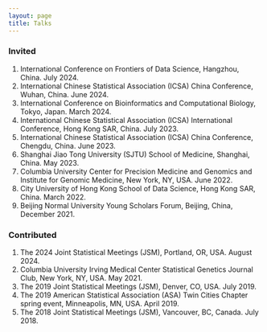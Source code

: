 ```yaml
---
layout: page
title: Talks
---
```


### Invited
1.  International Conference on Frontiers of Data Science, Hangzhou, China. July 2024.
2.  International Chinese Statistical Association (ICSA) China Conference, Wuhan, China. June 2024.
3.  International Conference on Bioinformatics and Computational Biology, Tokyo, Japan. March 2024.
4.	International Chinese Statistical Association (ICSA) International Conference, Hong Kong SAR, China. July 2023.
5.	International Chinese Statistical Association (ICSA) China Conference, Chengdu, China. June 2023.
6.	Shanghai Jiao Tong University (SJTU) School of Medicine, Shanghai, China. May 2023.
7.	Columbia University Center for Precision Medicine and Genomics and Institute for Genomic Medicine, New York, NY, USA. June 2022.
8.	City University of Hong Kong School of Data Science, Hong Kong SAR, China. March 2022.
9.	Beijing Normal University Young Scholars Forum, Beijing, China, December 2021.

### Contributed
1.  The 2024 Joint Statistical Meetings (JSM), Portland, OR, USA. August 2024.
2.	Columbia University Irving Medical Center Statistical Genetics Journal Club, New York, NY, USA. May 2021.
3.	The 2019 Joint Statistical Meetings (JSM), Denver, CO, USA. July 2019.
4.	The 2019 American Statistical Association (ASA) Twin Cities Chapter spring event, Minneapolis, MN, USA. April 2019.
5.	The 2018 Joint Statistical Meetings (JSM), Vancouver, BC, Canada. July 2018.
